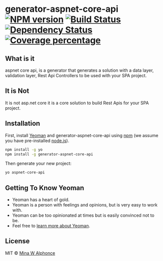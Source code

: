 # generator-aspnet-core-api [![NPM version][npm-image]][npm-url] [![Build Status][travis-image]][travis-url] [![Dependency Status][daviddm-image]][daviddm-url] [![Coverage percentage][coveralls-image]][coveralls-url]

## What is it 
aspnet core api, is a generator that generates a solution with a data layer, validation layer, Rest Api Controllers to be used with your SPA project. 

## It is Not
It is not asp.net core it is a core solution to build Rest Apis for your SPA project. 

## Installation

First, install [Yeoman](http://yeoman.io) and generator-aspnet-core-api using [npm](https://www.npmjs.com/) (we assume you have pre-installed [node.js](https://nodejs.org/)).

```bash
npm install -g yo
npm install -g generator-aspnet-core-api
```

Then generate your new project:

```bash
yo aspnet-core-api
```

## Getting To Know Yeoman

 * Yeoman has a heart of gold.
 * Yeoman is a person with feelings and opinions, but is very easy to work with.
 * Yeoman can be too opinionated at times but is easily convinced not to be.
 * Feel free to [learn more about Yeoman](http://yeoman.io/).

## License

MIT © [Mina W Alphonce]()


[npm-image]: https://badge.fury.io/js/generator-aspnet-core-api.svg
[npm-url]: https://npmjs.org/package/generator-aspnet-core-api
[travis-image]: https://travis-ci.org//generator-aspnet-core-api.svg?branch=master
[travis-url]: https://travis-ci.org//generator-aspnet-core-api
[daviddm-image]: https://david-dm.org//generator-aspnet-core-api.svg?theme=shields.io
[daviddm-url]: https://david-dm.org//generator-aspnet-core-api
[coveralls-image]: https://coveralls.io/repos//generator-aspnet-core-api/badge.svg
[coveralls-url]: https://coveralls.io/r//generator-aspnet-core-api
